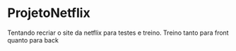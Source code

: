 # ProjetoNetflix
 Tentando recriar o site da netflix para testes e treino. Treino tanto para front quanto para back
